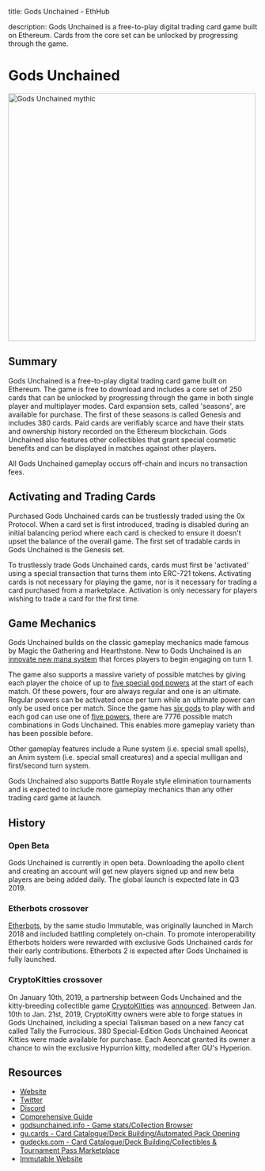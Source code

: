 title: Gods Unchained - EthHub

description: Gods Unchained is a free-to-play digital trading card game built on Ethereum. Cards from the core set can be unlocked by progressing through the game.

# Gods Unchained

<img src="https://www.tokenflipper.com/wp-content/uploads/Articlepic.jpg" alt="Gods Unchained mythic" width="500" />

## Summary

Gods Unchained is a free-to-play digital trading card game built on Ethereum. The game is free to download and includes a core set of 250 cards that can be unlocked by progressing through the game in both single player and multiplayer modes. Card expansion sets, called 'seasons', are available for purchase. The first of these seasons is called Genesis and includes 380 cards. Paid cards are verifiably scarce and have their stats and ownership history recorded on the Ethereum blockchain. Gods Unchained also features other collectibles that grant special cosmetic benefits and can be displayed in matches against other players.

All Gods Unchained gameplay occurs off-chain and incurs no transaction fees.

## Activating and Trading Cards

Purchased Gods Unchained cards can be trustlessly traded using the 0x Protocol. When a card set is first introduced, trading is disabled during an initial balancing period where each card is checked to ensure it doesn't upset the balance of the overall game. The first set of tradable cards in Gods Unchained is the Genesis set.

To trustlessly trade Gods Unchained cards, cards must first be 'activated' using a special transaction that turns them into ERC-721 tokens. Activating cards is not necessary for playing the game, nor is it necessary for trading a card purchased from a marketplace. Activation is only necessary for players wishing to trade a card for the first time.

## Game Mechanics

Gods Unchained builds on the classic gameplay mechanics made famous by Magic the Gathering and Hearthstone. New to Gods Unchained is an [innovate new mana system](https://medium.com/@immutable/gods-unchained-mana-system-b2d3cb24e6b7) that forces players to begin engaging on turn 1.

The game also supports a massive variety of possible matches by giving each player the choice of up to [five special god powers](https://medium.com/@immutable/thaeriels-powers-770186b85895) at the start of each match. Of these powers, four are always regular and one is an ultimate. Regular powers can be activated once per turn while an ultimate power can only be used once per match. Since the game has [six gods](https://godsunchained.com/explore/citadel) to play with and each god can use one of [five powers](https://gudecks.com/deckbuilder), there are 7776 possible match combinations in Gods Unchained. This enables more gameplay variety than has been possible before.

Other gameplay features include a Rune system \(i.e. special small spells\), an Anim system \(i.e. special small creatures\) and a special mulligan and first/second turn system.

Gods Unchained also supports Battle Royale style elimination tournaments and is expected to include more gameplay mechanics than any other trading card game at launch.

## History

### Open Beta

Gods Unchained is currently in open beta. Downloading the apollo client and creating an account will get new players signed up and new beta players are being added daily. The global launch is expected late in Q3 2019.

### Etherbots crossover

[Etherbots](https://docs.ethhub.io/built-on-ethereum/games/etherbots), by the same studio Immutable, was originally launched in March 2018 and included battling completely on-chain. To promote interoperability Etherbots holders were rewarded with exclusive Gods Unchained cards for their early contributions. Etherbots 2 is expected after Gods Unchained is fully launched.

### CryptoKitties crossover

On January 10th, 2019, a partnership between Gods Unchained and the kitty-breeding collectible game [CryptoKitties](https://docs.ethhub.io/built-on-ethereum/games/cryptokitties) was [announced](https://medium.com/@immutable/cryptokitties-x-gods-unchained-7f69c80b5e5b). Between Jan. 10th to Jan. 21st, 2019, CryptoKitty owners were able to forge statues in Gods Unchained, including a special Talisman based on a new fancy cat called Tally the Furrocious. 380 Special-Edition Gods Unchained Aeoncat Kitties were made available for purchase. Each Aeoncat granted its owner a chance to win the exclusive Hypurrion kitty, modelled after GU's Hyperion.

## Resources

* [Website](https://www.godsunchained.com)
* [Twitter](https://twitter.com/godsunchained?lang=en)
* [Discord](https://discord.gg/DKGr2pW)
* [Comprehensive Guide](https://bit.ly/TokenFlipper)
* [godsunchained.info - Game stats/Collection Browser](https://godsunchained.info)
* [gu.cards - Card Catalogue/Deck Building/Automated Pack Opening](https://gu.cards)
* [gudecks.com - Card Catalogue/Deck Building/Collectibles & Tournament Pass Marketplace](https://gudecks.com)
* [Immutable Website](https://www.immutable.com/)

